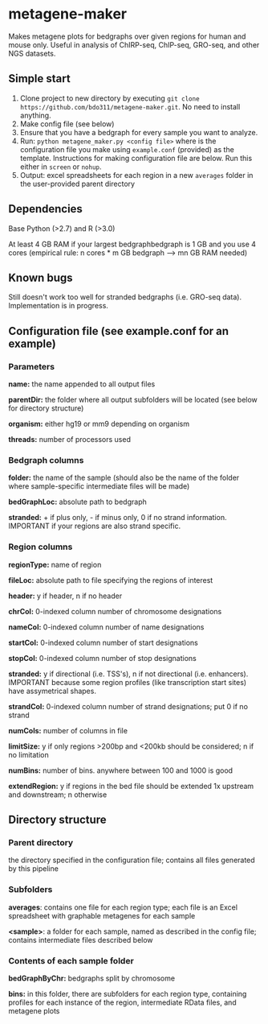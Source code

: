 metagene-maker
==============

Makes metagene plots for bedgraphs over given regions for human and mouse only. Useful in analysis of ChIRP-seq, ChIP-seq, GRO-seq, and other NGS datasets.

Simple start
----------

1. Clone project to new directory by executing `git clone https://github.com/bdo311/metagene-maker.git`. No need to install anything.
2. Make config file (see below)
3. Ensure that you have a bedgraph for every sample you want to analyze.
4. Run: `python metagene_maker.py <config file>` where <config file> is the configuration file you make using `example.conf` (provided) as the template. Instructions for making configuration file are below. Run this either in `screen` or `nohup`.
5. Output: excel spreadsheets for each region in a new `averages` folder in the user-provided parent directory

Dependencies
--------

Base Python (>2.7) and R (>3.0)

At least 4 GB RAM if your largest bedgraphbedgraph is 1 GB and you use 4 cores (empirical rule: n cores * m GB bedgraph --> mn GB RAM needed)

Known bugs
--------

Still doesn't work too well for stranded bedgraphs (i.e. GRO-seq data). Implementation is in progress.

Configuration file (see example.conf for an example)
--------

### Parameters
**name:** the name appended to all output files

**parentDir:** the folder where all output subfolders will be located (see below for directory structure)

**organism:** either hg19 or mm9 depending on organism

**threads:** number of processors used

### Bedgraph columns
**folder:** the name of the sample (should also be the name of the folder where sample-specific intermediate files will be made)

**bedGraphLoc:** absolute path to bedgraph

**stranded:** + if plus only, - if minus only, 0 if no strand information. IMPORTANT if your regions are also strand specific.

### Region columns
**regionType:** name of region

**fileLoc:** absolute path to file specifying the regions of interest

**header:** y if header, n if no header

**chrCol:** 0-indexed column number of chromosome designations

**nameCol:** 0-indexed column number of name designations

**startCol:** 0-indexed column number of start designations

**stopCol:** 0-indexed column number of stop designations

**stranded:** y if directional (i.e. TSS's), n if not directional (i.e. enhancers). IMPORTANT because some region profiles (like transcription start sites) have assymetrical shapes.

**strandCol:** 0-indexed column number of strand designations; put 0 if no strand

**numCols:** number of columns in file

**limitSize:** y if only regions >200bp and <200kb should be considered; n if no limitation

**numBins:** number of bins. anywhere between 100 and 1000 is good

**extendRegion:** y if regions in the bed file should be extended 1x upstream and downstream; n otherwise

Directory structure
------

### Parent directory
the directory specified in the configuration file; contains all files generated by this pipeline

### Subfolders

**averages**: contains one file for each region type; each file is an Excel spreadsheet with graphable metagenes for each sample

**\<sample\>**: a folder for each sample, named as described in the config file; contains intermediate files described below

### Contents of each sample folder

**bedGraphByChr:** bedgraphs split by chromosome

**bins:** in this folder, there are subfolders for each region type, containing profiles for each instance of the region, intermediate RData files, and metagene plots

